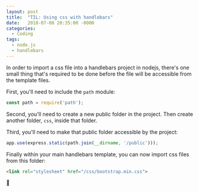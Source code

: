 ```yaml
---
layout: post
title:  "TIL: Using css with handlebars"
date:   2018-07-08 20:35:00 -0000
categories:
  - Coding
tags:
  - node.js
  - handlebars
---
```

In order to import a css file into a handlebars project in nodejs, there's one small thing that's required to be done before the file will be accessible from the template files.

First, you'll need to include the `path` module:
```js
const path = require('path');
```

Second, you'll need to create a new public folder in the project. Then create another folder, `css`, inside that folder.

Third, you'll need to make that public folder accessible by the project:
```js
app.use(express.static(path.join(__dirname, '/public')));
```

Finally within your main handlebars template, you can now import css files from this folder:
```html
<link rel="stylesheet" href="/css/bootstrap.min.css">
```

💚